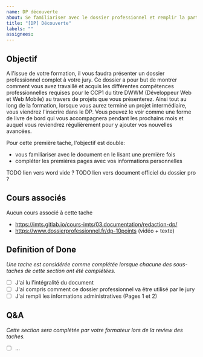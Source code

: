 ```yaml
---
name: DP découverte
about: Se familiariser avec le dossier professionnel et remplir la partie purement administrative
title: "[DP] Découverte"
labels: ""
assignees:
---
```


## Objectif

A l'issue de votre formation, il vous faudra présenter un dossier professionnel complet à votre jury.
Ce dossier a pour but de montrer comment vous avez travaillé et acquis les différentes compétences professionnelles
requises pour le CCP1 du titre DWWM (Développeur Web et Web Mobile) au travers de projets que vous présenterez.
Ainsi tout au long de la formation, lorsque vous aurez terminé un projet intermédiaire, vous viendrez l'inscrire dans le
DP. Vous pouvez le voir comme une forme de livre de bord qui vous accompagnera pendant les prochains mois et auquel vous reviendrez
régulièrement pour y ajouter vos nouvelles avancées.

Pour cette première tache, l'objectif est double:

- vous familiariser avec le document en le lisant une première fois
- compléter les premières pages avec vos informations personnelles

TODO lien vers word vide ?
TODO lien vers document officiel du dossier pro ?

## Cours associés

Aucun cours associé à cette tache

- https://imts.gitlab.io/cours-imts/03.documentation/redaction-dp/
- https://www.dossierprofessionnel.fr/dp-10points (vidéo + texte)

## Definition of Done

_Une tache est considérée comme complétée lorsque chacune des sous-taches de cette section ont été complétées._

- [ ] J'ai lu l'intégralité du document
- [ ] J'ai compris comment ce dossier professionnel va être utilisé par le jury
- [ ] J'ai rempli les informations administratives (Pages 1 et 2)

## Q&A

_Cette section sera complétée par votre formateur lors de la review des taches._

- [ ] ...
